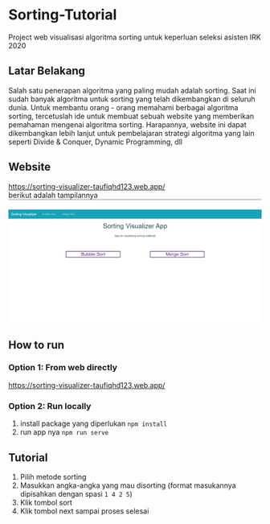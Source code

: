 # Sorting-Tutorial
Project web visualisasi algoritma sorting untuk keperluan seleksi asisten IRK 2020

## Latar Belakang
Salah satu penerapan algoritma yang paling mudah adalah sorting. Saat ini sudah banyak algoritma untuk sorting yang telah dikembangkan di seluruh dunia. Untuk membantu orang - orang memahami berbagai algoritma sorting, tercetuslah ide untuk membuat sebuah website yang memberikan pemahaman mengenai algoritma sorting. Harapannya, website ini dapat dikembangkan lebih lanjut untuk pembelajaran strategi algoritma yang lain seperti Divide & Conquer, Dynamic Programming, dll

## Website
https://sorting-visualizer-taufiqhd123.web.app/
<br>
berikut adalah tampilannya
<img src = "sorting-visualizer/screenshots/home.png">

## How to run
### Option 1: From web directly
https://sorting-visualizer-taufiqhd123.web.app/

### Option 2: Run locally
1. install package yang diperlukan `npm install`
2. run app nya `npm run serve`

## Tutorial
1. Pilih metode sorting
2. Masukkan angka-angka yang mau disorting (format masukannya dipisahkan dengan spasi `1 4 2 5`)
3. Klik tombol sort
4. Klik tombol next sampai proses selesai

